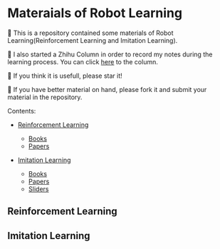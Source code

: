 # Materaials of Robot Learning

:loudspeaker: This is a repository contained some materials of Robot Learning(Reinforcement Learning and Imitation Learning). 

:beer: I also started a Zhihu Column in order to record my notes during the learning process. You can click [here](https://www.zhihu.com/column/c_1400541332461391872) to the column.

:pray: If you think it is usefull, please star it!

:raising_hand: If you have better material on hand, please fork it and submit your material in the repository.

Contents: 

  * [Reinforcement Learning](#reinforcement-learning)  
     * [Books](https://github.com/RayYoh/RobotLearning/tree/main/Reinforcement%20Learning/Books)  
     * [Papers](https://github.com/RayYoh/RobotLearning/tree/main/Reinforcement%20Learning/Papers)  
  
  * [Imitation Learning](https://github.com/RayYoh/RobotLearning/tree/main/Imitation%20Learning)
    * [Books](https://github.com/RayYoh/RobotLearning/tree/main/Imitation%20Learning/Books)
    * [Papers](https://github.com/RayYoh/RobotLearning/tree/main/Imitation%20Learning/Papers)
    * [Sliders](https://github.com/RayYoh/RobotLearning/tree/main/Imitation%20Learning/Sliders)
 
 
 ## Reinforcement Learning
 
 ## Imitation Learning

